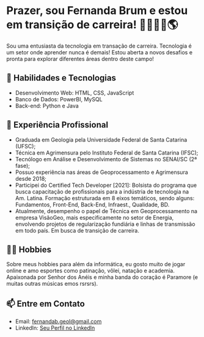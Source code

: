 
# Prazer, sou Fernanda Brum e estou em transição de carreira! 👋👩🏽‍💻🌎

Sou uma entusiasta da tecnologia em transação de carreira. Tecnologia é um setor onde aprender nunca é demais! Estou aberta a novos desafios e pronta para explorar diferentes áreas dentro deste campo!

## 🔧 Habilidades e Tecnologias

- Desenvolvimento Web: HTML, CSS, JavaScript
- Banco de Dados: PowerBI, MySQL
- Back-end: Python e Java

## 💼 Experiência Profissional

- Graduada em Geologia pela Universidade Federal de Santa Catarina (UFSC);
- Técnica em Agrimensura pelo Instituto Federal de Santa Catarina (IFSC);
- Tecnólogo em Análise e Desenvolvimento de Sistemas no SENAI/SC (2ª fase);
- Possuo experiência nas áreas de Geoprocessamento e Agrimensura desde 2018;
- Participei do Certified Tech Developer [2021]: Bolsista do programa que busca capacitação de profissionais para a indústria de tecnologia na Am. Latina. Formação estruturada em 8 eixos temáticos, sendo alguns: Fundamentos, Front-End, Back-End, Infraest., Qualidade, BD.
- Atualmente, desempenho o papel de Técnica em Geoprocessamento na empresa VisãoGeo, mais especificamente no setor de Energia, envolvendo projetos de regularização fundiária e linhas de transmissão em todo país. Em busca de transição de carreira.

## 🤸‍♂️ Hobbies

Sobre meus hobbies para além da informática, eu gosto muito de jogar online e amo esportes como patinação, vôlei, natação e academia. Apaixonada por Senhor dos Anéis e minha banda do coração é Paramore (e muitas outras músicas emos rsrsrs).


## 📫 Entre em Contato

- Email: fernandab.geol@gmail.com
- LinkedIn: [Seu Perfil no LinkedIn](https://www.linkedin.com/in/fernandaabr/)